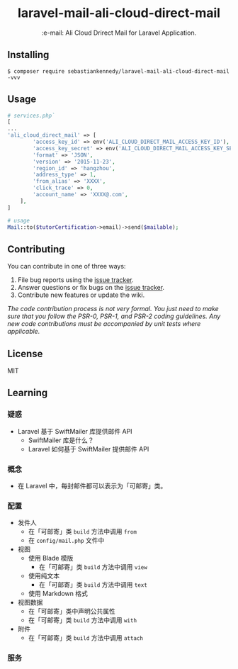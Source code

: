 <h1 align="center"> laravel-mail-ali-cloud-direct-mail </h1>

<p align="center">:e-mail: Ali Cloud Drirect Mail for Laravel Application.</p>


## Installing

```shell
$ composer require sebastiankennedy/laravel-mail-ali-cloud-direct-mail -vvv
```

## Usage

```php
# services.php`
[
...
'ali_cloud_direct_mail' => [
        'access_key_id' => env('ALI_CLOUD_DIRECT_MAIL_ACCESS_KEY_ID'),
        'access_key_secret' => env('ALI_CLOUD_DIRECT_MAIL_ACCESS_KEY_SECRET'),
        'format' => 'JSON',
        'version' => '2015-11-23',
        'region_id' => 'hangzhou',
        'address_type' => 1,
        'from_alias' => 'XXXX',
        'click_trace' => 0,
        'account_name' => 'XXXX@.com',
    ],
]

# usage
Mail::to($tutorCertification->email)->send($mailable);
```

## Contributing

You can contribute in one of three ways:

1. File bug reports using the [issue tracker](https://github.com/sebastiankennedy/laravel-mail-ali-cloud-direct-mail/issues).
2. Answer questions or fix bugs on the [issue tracker](https://github.com/sebastiankennedy/laravel-mail-ali-cloud-direct-mail/issues).
3. Contribute new features or update the wiki.

_The code contribution process is not very formal. You just need to make sure that you follow the PSR-0, PSR-1, and PSR-2 coding guidelines. Any new code contributions must be accompanied by unit tests where applicable._

## License

MIT


## Learning

### 疑惑

- Laravel 基于 SwiftMailer 库提供邮件 API
    - SwiftMailer 库是什么？
    - Laravel 如何基于 SwiftMailer 提供邮件 API

### 概念

- 在 Laravel 中，每封邮件都可以表示为「可邮寄」类。

### 配置

- 发件人
    - 在「可邮寄」类 `build` 方法中调用 `from`
    - 在 `config/mail.php` 文件中
- 视图
    - 使用 Blade 模版
        - 在「可邮寄」类 `build` 方法中调用 `view`
    - 使用纯文本
        - 在「可邮寄」类 `build` 方法中调用 `text`
    - 使用 Markdown 格式    
- 视图数据
    - 在「可邮寄」类中声明公共属性
    - 在「可邮寄」类 `build` 方法中调用 `with`
- 附件
    - 在「可邮寄」类 `build` 方法中调用 `attach`
    
### 服务